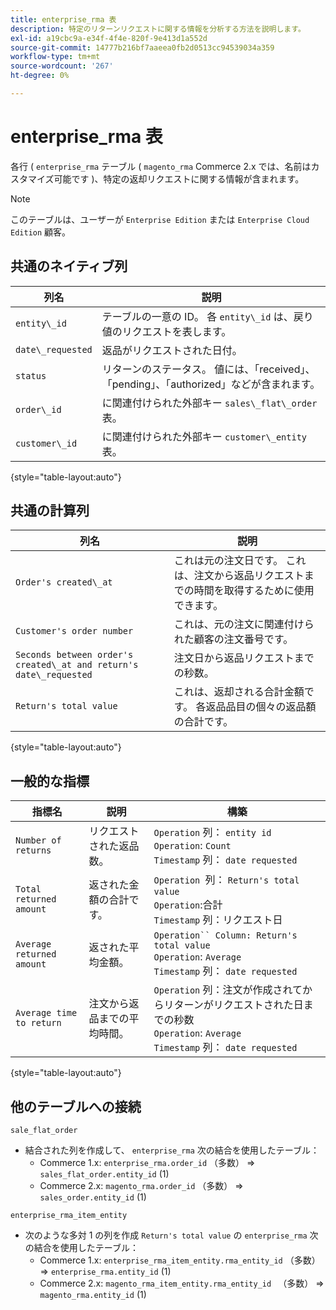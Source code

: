 ```yaml
---
title: enterprise_rma 表
description: 特定のリターンリクエストに関する情報を分析する方法を説明します。
exl-id: a19cbc9a-e34f-4f4e-820f-9e413d1a552d
source-git-commit: 14777b216bf7aaeea0fb2d0513cc94539034a359
workflow-type: tm+mt
source-wordcount: '267'
ht-degree: 0%

---
```


# enterprise_rma 表

各行 ( `enterprise_rma` テーブル ( `magento_rma` Commerce 2.x では、名前はカスタマイズ可能です )、特定の返却リクエストに関する情報が含まれます。

>[!NOTE]
>
>このテーブルは、ユーザーが `Enterprise Edition` または `Enterprise Cloud Edition` 顧客。

## 共通のネイティブ列

| **列名** | **説明** |
|---|---|
| `entity\_id` | テーブルの一意の ID。 各 `entity\_id` は、戻り値のリクエストを表します。 |
| `date\_requested` | 返品がリクエストされた日付。 |
| `status` | リターンのステータス。 値には、「received」、「pending」、「authorized」などが含まれます。 |
| `order\_id` | に関連付けられた外部キー `sales\_flat\_order` 表。 |
| `customer\_id` | に関連付けられた外部キー `customer\_entity` 表。 |

{style="table-layout:auto"}

## 共通の計算列

| **列名** | **説明** |
|---|---|
| `Order's created\_at` | これは元の注文日です。 これは、注文から返品リクエストまでの時間を取得するために使用できます。 |
| `Customer's order number` | これは、元の注文に関連付けられた顧客の注文番号です。 |
| `Seconds between order's created\_at and return's date\_requested` | 注文日から返品リクエストまでの秒数。 |
| `Return's total value` | これは、返却される合計金額です。 各返品品目の個々の返品額の合計です。 |

{style="table-layout:auto"}

## 一般的な指標

| **指標名** | **説明** | **構築** |
|---|---|---|
| `Number of returns` | リクエストされた返品数。 | `Operation` 列： `entity id`<br>`Operation`: `Count`<br>`Timestamp` 列： `date requested` |
| `Total returned amount` | 返された金額の合計です。 | `Operation `列： `Return's total value`<br>`Operation`:合計<br>`Timestamp` 列：リクエスト日 |
| `Average returned amount` | 返された平均金額。 | `Operation`` Column: Return's total value`<br>`Operation`: `Average`<br>`Timestamp` 列： `date requested` |
| `Average time to return` | 注文から返品までの平均時間。 | `Operation` 列：注文が作成されてからリターンがリクエストされた日までの秒数<br>`Operation`: `Average`<br>`Timestamp` 列： `date requested` |

{style="table-layout:auto"}

## 他のテーブルへの接続

`sale_flat_order`

* 結合された列を作成して、 `enterprise_rma` 次の結合を使用したテーブル：
   * Commerce 1.x: `enterprise_rma.order_id` （多数） => `sales_flat_order.entity_id` (1)
   * Commerce 2.x: `magento_rma.order_id` （多数） => `sales_order.entity_id` (1)

`enterprise_rma_item_entity`

* 次のような多対 1 の列を作成 `Return's total value` の `enterprise_rma` 次の結合を使用したテーブル：
   * Commerce 1.x: `enterprise_rma_item_entity.rma_entity_id` （多数） => `enterprise_rma.entity_id` (1)
   * Commerce 2.x: `magento_rma_item_entity.rma_entity_id ` （多数） => `magento_rma.entity_id` (1)
